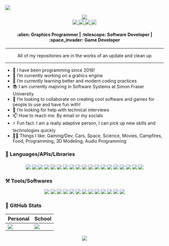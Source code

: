 ![](https://user-images.githubusercontent.com/29154540/155096958-bc245cac-7c77-40a6-8c86-ab447a2d7119.png)

<div align="center">
  <img src="https://komarev.com/ghpvc/?username=bisqq&color=orange&style=flat-square&label=PROFILE+VIEWS" />
</div>
<div align="center">
  <a>
<!--     <a href= "https://bisqq.github.io/Portfolio-Website/">
    <img src="https://img.shields.io/badge/portfolio%20website-white?style=for-the-badge&&logoColor=black" /> -->
  </a>
  <a href= "https://www.artstation.com/thebisqq">
    <img src= "https://img.shields.io/badge/artstation-0094DE?style=for-the-badge&logo=artstation&logoColor=white" />
  </a>
  <a href= "mailto:alex.biscoveanu@yahoo.ca">
    <img src="https://img.shields.io/badge/email%20me-6001D2?style=for-the-badge&logo=yahoo&logoColor=white" />
  </a>
  <a>
    <a href= "https://www.linkedin.com/in/alex-biscoveanu-1048221aa/">
    <img src="https://img.shields.io/badge/LinkedIn-0077B5?style=for-the-badge&logo=linkedin&logoColor=white" />
  </a>
  <a>
  <a href= "https://discordapp.com/users/thebisqq#8188/">
    <img src= "https://img.shields.io/badge/my%20discord-7289DA?style=for-the-badge&logo=discord&logoColor=white" />
  </a>
                                                                                                                    
  <h4>:alien: Graphics Programmer | :telescope: Software Developer | :space_invader: Game Developer</h4>
</div>
                                                                                                            
___                                                                                                         
<div align="center">
  All of my repositories are in the works of an update and clean up
</div>
                   
___

                   
- 🚀 I have been programming since 2016!
- 🔭 I’m currently working on a grahics engine
- 🌱 I’m currently learning better and modern coding practices
- 📚 I am currently majoring in Software Systems at Simon Fraser University
- 👯 I’m looking to collaborate on creating cool software and games for people to use and have fun with!
- 🤔 I’m looking for help with technical interviews
- 📫 How to reach me: By email or my socials
- ⚡ Fun fact: I am a really adaptive person, I can pick up new skills and technologies quickly
- 🏴‍☠️ Things I like: Gaming/Dev, Cars, Space, Science, Movies, Campfires, Food, Programming, 3D Modeling, Audio Programming

### :scroll: Languages/APIs/Libraries
<div align="center">
  <h3></h3>
  <img src="https://img.shields.io/badge/C%2B%2B-00599C?style=for-the-badge&logo=c%2B%2B&logoColor=white" />
  <img src="https://img.shields.io/badge/c-00599C?style=for-the-badge&logo=c&logoColor=white" />
  <img src="https://img.shields.io/badge/opengl-517F9C?style=for-the-badge&logo=opengl&logoColor=white" />
  <img src="https://img.shields.io/badge/glm-F77C00?style=for-the-badge&logo=opengl&logoColor=white" />
  <img src="https://img.shields.io/badge/glfw-orange?style=for-the-badge&logoColor=white" />
  <img src="https://img.shields.io/badge/glsl-black?style=for-the-badge&logoColor=white" />
  <img src="https://img.shields.io/badge/vulkan-9C1C20?style=for-the-badge&logo=vulkan&logoColor=white" />
  <img src="https://img.shields.io/badge/threejs-F7DF1E?style=for-the-badge&logo=webgl&logoColor=black" />
  <img src="https://img.shields.io/badge/git-F05032?style=for-the-badge&logo=git&logoColor=white" />
  <img src="https://img.shields.io/badge/markdown-000000?style=for-the-badge&logo=markdown&logoColor=white" />
  <img src="https://img.shields.io/badge/java-D96900?style=for-the-badge&logo=java&logoColor=black" />
  <img src="https://img.shields.io/badge/javascript-F7DF1E?style=for-the-badge&logo=javascript&logoColor=black" />
  <img src="https://img.shields.io/badge/ejs-F7DF1E?style=for-the-badge&logo=javascript&logoColor=black" />
  <img src="https://img.shields.io/badge/html-E34F26?style=for-the-badge&logo=html5&logoColor=white" />
  <img src="https://img.shields.io/badge/css-1572B6?style=for-the-badge&logo=css3&logoColor=white" />
  <img src="https://img.shields.io/badge/terminal%20commands-black?style=for-the-badge&logo=windowsterminal&logoColor=white" />
  <img src="https://img.shields.io/badge/postgresql-336791?style=for-the-badge&logo=postgresql&logoColor=white" />
  <img src="https://img.shields.io/badge/webpack-1B74BA?style=for-the-badge&logo=webpack&logoColor=white" />
  <img src="https://img.shields.io/badge/npm-CB3837?style=for-the-badge&logo=npm&logoColor=white" />
</div>

### :hammer_and_pick: Tools/Softwares

<div align="center">
  <img src="https://img.shields.io/badge/windows-0078D6?style=for-the-badge&logo=windows&logoColor=white" />
  <img src="https://img.shields.io/badge/linux-E79D05?style=for-the-badge&logo=linux&logoColor=white" />
  <img src="https://img.shields.io/badge/macos-white?style=for-the-badge&logo=macOS&logoColor=black" />
  <img src="https://img.shields.io/badge/unreal%20engine-black?style=for-the-badge&logo=UnrealEngine&logoColor=white" />
  <img src="https://img.shields.io/badge/gitHub-100000?style=for-the-badge&logo=github&logoColor=white" />
  <img src="https://img.shields.io/badge/vs%20code-007ACC?style=for-the-badge&logo=visualstudiocode&logoColor=white" />
  <img src="https://img.shields.io/badge/vs-purple?style=for-the-badge&logo=visualstudio&logoColor=white" />
  <img src="https://img.shields.io/badge/intellij-D33C7B?style=for-the-badge&logoColor=white" />
  <img src="https://img.shields.io/badge/photoshop-2F9FF2?style=for-the-badge&logo=adobephotoshop&logoColor=white" />
  <img src="https://img.shields.io/badge/after%20effects-000056?style=for-the-badge&logo=adobeaftereffects&logoColor=white" />
  <img src="https://img.shields.io/badge/premiere%20pro-000056?style=for-the-badge&logo=adobepremierepro&logoColor=white" />
  <img src="https://img.shields.io/badge/blender-DC770C?style=for-the-badge&logo=blender&logoColor=white" />
  <img src="https://img.shields.io/badge/Heroku-430098?style=for-the-badge&logo=heroku&logoColor=white" />
</div>

### :test_tube: GitHub Stats
<div align="center">

  <table class = "table">
  <thead>
      <tr>
          <th>Personal</th>
          <th>School</th>
      </tr>
  </thead>
    <tbody>
      <tr>
          <td>
              <img src="https://github-readme-stats.vercel.app/api/top-langs/?username=bisqq&layout=compact&theme=tokyonight" />
          </td>
          <td>
              <img src="https://github-readme-stats.vercel.app/api/top-langs/?username=bisqqSchool&layout=compact&theme=tokyonight" />
          </td>
      </tr>
    </tbody>
  </table>
</div>

<div align="center">
  <img src="https://github-readme-stats.vercel.app/api?username=bisqq&show_icons=true&theme=tokyonight&count_private=true" />
</div>
